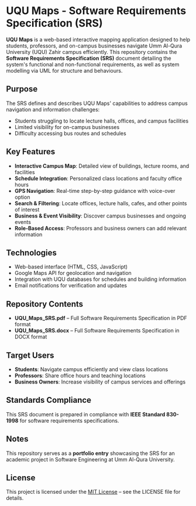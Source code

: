 # UQU Maps - Software Requirements Specification (SRS)

**UQU Maps** is a web-based interactive mapping application designed to help students, professors, and on-campus businesses navigate Umm Al-Qura University (UQU) Zahir campus efficiently. This repository contains the **Software Requirements Specification (SRS)** document detailing the system's functional and non-functional requirements, as well as system modelling via UML for structure and behaviours. 

## Purpose
The SRS defines and describes UQU Maps' capabilities to address campus navigation and information challenges:

- Students struggling to locate lecture halls, offices, and campus facilities  
- Limited visibility for on-campus businesses  
- Difficulty accessing bus routes and schedules  

## Key Features
- **Interactive Campus Map**: Detailed view of buildings, lecture rooms, and facilities  
- **Schedule Integration**: Personalized class locations and faculty office hours  
- **GPS Navigation**: Real-time step-by-step guidance with voice-over option  
- **Search & Filtering**: Locate offices, lecture halls, cafes, and other points of interest  
- **Business & Event Visibility**: Discover campus businesses and ongoing events  
- **Role-Based Access**: Professors and business owners can add relevant information  

## Technologies
- Web-based interface (HTML, CSS, JavaScript)  
- Google Maps API for geolocation and navigation  
- Integration with UQU databases for schedules and building information  
- Email notifications for verification and updates  

## Repository Contents
- **UQU_Maps_SRS.pdf** – Full Software Requirements Specification in PDF format  
- **UQU_Maps_SRS.docx** – Full Software Requirements Specification in DOCX format  

## Target Users
- **Students**: Navigate campus efficiently and view class locations  
- **Professors**: Share office hours and teaching locations  
- **Business Owners**: Increase visibility of campus services and offerings  

## Standards Compliance
This SRS document is prepared in compliance with **IEEE Standard 830-1998** for software requirements specifications.

## Notes
This repository serves as a **portfolio entry** showcasing the SRS for an academic project in Software Engineering at Umm Al-Qura University.

## License
This project is licensed under the [MIT License](LICENSE) – see the LICENSE file for details.
